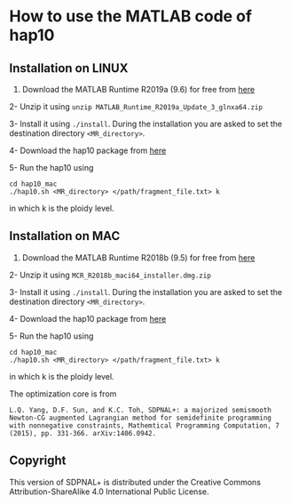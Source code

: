 


# How to use the MATLAB code of hap10
 

## Installation on LINUX
1. Download the MATLAB Runtime R2019a (9.6) for free from [here](http://ssd.mathworks.com/supportfiles/downloads/R2019a/Release/3/deployment_files/installer/complete/glnxa64/MATLAB_Runtime_R2019a_Update_3_glnxa64.zip)

2- Unzip it using `unzip MATLAB_Runtime_R2019a_Update_3_glnxa64.zip`

3- Install it using `./install`. During the installation you are asked to set the destination directory `<MR_directory>`.

4- Download the hap10 package from [here](https://raw.githubusercontent.com/smajidian/10xpipline/master/hap10/hap10_linux) 


5- Run the hap10 using

```
cd hap10_mac
./hap10.sh <MR_directory> </path/fragment_file.txt> k
```
in which k is the ploidy level.


## Installation on  MAC
1. Download the MATLAB Runtime R2018b (9.5) for free from [here](http://ssd.mathworks.com/supportfiles/downloads/R2018b/deployment_files/R2018b/installers/maci64/MCR_R2018b_maci64_installer.dmg.zip)

2- Unzip it using `MCR_R2018b_maci64_installer.dmg.zip`

3- Install it using `./install`. During the installation you are asked to set the destination directory `<MR_directory>`.

4- Download the hap10 package from [here](https://raw.githubusercontent.com/smajidian/10xpipline/master/hap10/hap10_mac) 

5- Run the hap10 using

```
cd hap10_mac
./hap10.sh <MR_directory> </path/fragment_file.txt> k
```
in which k is the ploidy level.



The optimization core is from
```
L.Q. Yang, D.F. Sun, and K.C. Toh, SDPNAL+: a majorized semismooth Newton-CG augmented Lagrangian method for semidefinite programming with nonnegative constraints, Mathemtical Programming Computation, 7 (2015), pp. 331-366. arXiv:1406.0942.
```


## Copyright
This version of SDPNAL+ is distributed under the Creative Commons Attribution-ShareAlike 4.0 International Public License.
